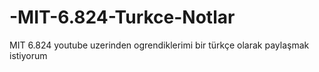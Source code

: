 # -MIT-6.824-Turkce-Notlar
MIT 6.824 youtube uzerinden ogrendiklerimi bir türkçe olarak paylaşmak istiyorum
